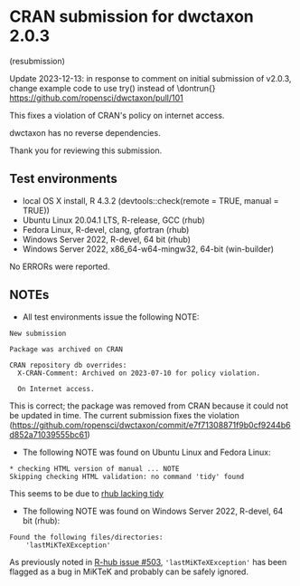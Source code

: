 # CRAN submission for dwctaxon 2.0.3

(resubmission)

Update 2023-12-13: in response to comment on initial submission of v2.0.3,
change example code to use try() instead of \dontrun{}
https://github.com/ropensci/dwctaxon/pull/101

This fixes a violation of CRAN's policy on internet access.

dwctaxon has no reverse dependencies.

Thank you for reviewing this submission.

## Test environments

* local OS X install, R 4.3.2 (devtools::check(remote = TRUE, manual = TRUE))
* Ubuntu Linux 20.04.1 LTS, R-release, GCC (rhub)
* Fedora Linux, R-devel, clang, gfortran (rhub)
* Windows Server 2022, R-devel, 64 bit (rhub)
* Windows Server 2022, x86_64-w64-mingw32, 64-bit (win-builder)

No ERRORs were reported.

## NOTEs

* All test environments issue the following NOTE:

```
New submission

Package was archived on CRAN

CRAN repository db overrides:
  X-CRAN-Comment: Archived on 2023-07-10 for policy violation.

  On Internet access.
```

This is correct; the package was removed from CRAN because it could not be updated in time. The current submission fixes the violation
(https://github.com/ropensci/dwctaxon/commit/e7f71308871f9b0cf9244b6d852a71039555bc61)

* The following NOTE was found on Ubuntu Linux and Fedora Linux:

```
* checking HTML version of manual ... NOTE
Skipping checking HTML validation: no command 'tidy' found
```

This seems to be due to [rhub lacking tidy](https://github.com/r-hub/rhub/issues/548)

* The following NOTE was found on Windows Server 2022, R-devel, 64 bit (rhub):

```
Found the following files/directories:
    'lastMiKTeXException'
```

As previously noted in [R-hub issue #503](https://github.com/r-hub/rhub/issues/503), `'lastMiKTeXException'` has been flagged as a bug in MiKTeK and probably can be safely ignored.
